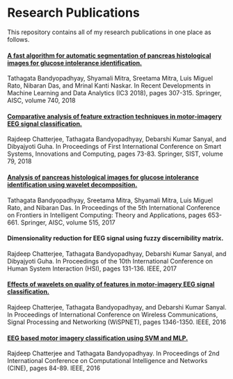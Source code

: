 # Research Publications
This repository contains all of my research publications in one place as follows.

#### [A fast algorithm for automatic segmentation of pancreas histological images for glucose intolerance identification.](https://github.com/tatban/Research-Publications/blob/master/Second_Paper.pdf)
Tathagata Bandyopadhyay, Shyamali Mitra, Sreetama Mitra, Luis Miguel Rato, Nibaran Das, and Mrinal Kanti Naskar.
In Recent Developments in Machine Learning and Data Analytics (IC3 2018), pages 307-315. Springer, AISC, volume 740, 2018

#### [Comparative analysis of feature extraction techniques in motor-imagery EEG signal classification.](https://github.com/tatban/Research-Publications/blob/master/10.1007978-981-10-5828-88.pdf)
Rajdeep Chatterjee, Tathagata Bandyopadhyay, Debarshi Kumar Sanyal, and Dibyajyoti Guha.
In Proceedings of First International Conference on Smart Systems, Innovations and Computing, pages 73-83. Springer, SIST, volume 79, 2018

#### [Analysis of pancreas histological images for glucose intolerance identification using wavelet decomposition.](https://github.com/tatban/Research-Publications/blob/master/AS6105057103953941522567312363_content_1.pdf)
Tathagata Bandyopadhyay, Sreetama Mitra, Shyamali Mitra, Luis Miguel Rato, and Nibaran Das.
In Proceedings of the 5th International Conference on Frontiers in Intelligent Computing: Theory and Applications, pages 653-661. Springer, AISC, volume 515, 2017

#### Dimensionality reduction for EEG signal using fuzzy discernibility matrix.
Rajdeep Chatterjee, Tathagata Bandyopadhyay, Debarshi Kumar Sanyal, and Dibyajyoti Guha.
In Proceedings of the 10th International Conference on Human System Interaction (HSI), pages 131-136. IEEE, 2017

#### [Effects of wavelets on quality of features in motor-imagery EEG signal classification.](https://github.com/tatban/Research-Publications/blob/master/AS3554463397191681461756419102_content_1.pdf)
Rajdeep Chatterjee, Tathagata Bandyopadhyay, and Debarshi Kumar Sanyal.
In Proceedings of International Conference on Wireless Communications, Signal Processing and Networking (WiSPNET), pages 1346-1350. IEEE, 2016

#### [EEG based motor imagery classification using SVM and MLP.](https://github.com/tatban/Research-Publications/blob/master/AS4123906686853121475333005185_content_1.pdf) 
Rajdeep Chatterjee and Tathagata Bandyopadhyay.
In Proceedings of 2nd International Conference on Computational Intelligence and Networks (CINE), pages 84-89. IEEE, 2016

